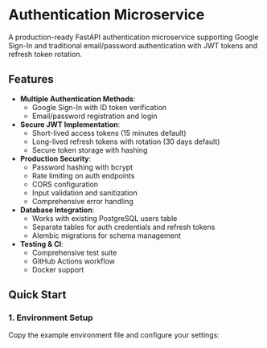# Authentication Microservice

A production-ready FastAPI authentication microservice supporting Google Sign-In and traditional email/password authentication with JWT tokens and refresh token rotation.

## Features

- **Multiple Authentication Methods**:
  - Google Sign-In with ID token verification
  - Email/password registration and login
- **Secure JWT Implementation**:
  - Short-lived access tokens (15 minutes default)
  - Long-lived refresh tokens with rotation (30 days default)
  - Secure token storage with hashing
- **Production Security**:
  - Password hashing with bcrypt
  - Rate limiting on auth endpoints
  - CORS configuration
  - Input validation and sanitization
  - Comprehensive error handling
- **Database Integration**:
  - Works with existing PostgreSQL users table
  - Separate tables for auth credentials and refresh tokens
  - Alembic migrations for schema management
- **Testing & CI**:
  - Comprehensive test suite
  - GitHub Actions workflow
  - Docker support

## Quick Start

### 1. Environment Setup

Copy the example environment file and configure your settings:

